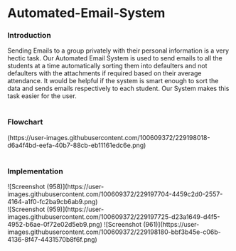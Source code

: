 # Automated-Email-System
<h3>Introduction</h3>
Sending Emails to a group privately with their personal information is a very hectic task. Our Automated Email System is used to send emails to all the students at a time automatically sorting them into defaulters and not defaulters with the attachments if required based on their average attendance. It would be helpful if the system is smart enough to sort the data and sends emails respectively to each student. Our System makes this task easier for the user.

<br>
<br>
<h3>Flowchart</h3>
(https://user-images.githubusercontent.com/100609372/229198018-d6a4f4bd-eefa-40b7-88cb-eb11161edc6e.png)

<br>
<br>
<h3>Implementation</h3>
![Screenshot (958)](https://user-images.githubusercontent.com/100609372/229197704-4459c2d0-2557-4164-a1f0-fc2ba9cb6ab9.png)
<br>
![Screenshot (959)](https://user-images.githubusercontent.com/100609372/229197725-d23a1649-d4f5-4952-b6ae-0f72e02d5eb9.png)
![Screenshot (961)](https://user-images.githubusercontent.com/100609372/229198180-bbf3b45e-c06b-4136-8f47-4431570b8f6f.png)
